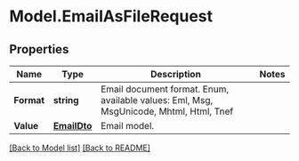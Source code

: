 # Model.EmailAsFileRequest
## Properties
Name | Type | Description | Notes
------------ | ------------- | ------------- | -------------
**Format** | **string** | Email document format. Enum, available values: Eml, Msg, MsgUnicode, Mhtml, Html, Tnef | 
**Value** | [**EmailDto**](EmailDto.md) | Email model.              | 



[[Back to Model list]](Models.doc) [[Back to README]](README.md)


